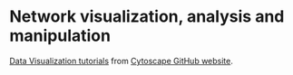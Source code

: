# Network visualization, analysis and manipulation

[Data Visualization tutorials](https://github.com/cytoscape/cytoscape-tutorials/wiki#data-visualization) from [Cytoscape GitHub website](https://github.com/cytoscape/cytoscape-tutorials).


